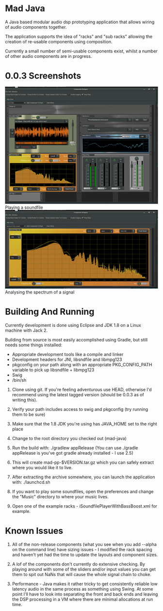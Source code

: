 # Mad Java
A Java based modular audio dsp prototyping application that allows wiring of audio components together.

The application supports the idea of "racks" and "sub racks" allowing the creation of re-usable components using composition.

Currently a small number of semi-usable components exist, whilst a number of other audio components are in progress.

# 0.0.3 Screenshots
<img src="1PROJECTS/COMPONENTDESIGNER/component-designer/screenshots/madjava003-playingasoundfile.png">Playing a soundfile</img>
<img src="1PROJECTS/COMPONENTDESIGNER/component-designer/screenshots/madjava003-spectralanalysis.png">Analysing the spectrum of a signal</img>

# Building And Running
Currently development is done using Eclipse and JDK 1.8 on a Linux machine with Jack 2.

Building from source is most easily accomplished using Gradle, but still needs some things installed:

* Appropriate development tools like a compile and linker
* Development headers for JNI, libsndfile and libmpg123
* pkgconfig on your path along with an appropriate PKG_CONFIG_PATH variable to pick up libsndfile + libmpg123
* Swig
* /bin/sh

1. Clone using git. If you're feeling adventurous use HEAD, otherwise I'd recommend using the latest tagged version (should be 0.0.3 as of writing this).

2. Verify your path includes access to swig and pkgconfig (try running them to be sure)

3. Make sure that the 1.8 JDK you're using has JAVA_HOME set to the right place

4. Change to the root directory you checked out (mad-java)

5. Run the build with:
   ./gradlew appRelease
   (You can use ./gradle appRelease is you've got gradle already installed - I use 2.5)

6. This will create mad-pp-$VERSION.tar.gz which you can safely extract where you would like it to live.

7. After extracting the archive somewhere, you can launch the application with:
   ./launchcd.sh

8. If you want to play some soundfiles, open the preferences and change the "Music" directory to where your music lives.

9. Open one of the example racks - iSoundfilePlayerWithBassBoost.xml for example.

# Known Issues

1. All of the non-release components (what you see when you add --alpha on the command line) have sizing issues - I modified the rack spacing and haven't yet had the time to update the layouts and component sizes.

2. A lof of the components don't currently do extensive checking. By playing around with some of the sliders and/or input values you can get them to spit out NaNs that will cause the whole signal chain to choke.

3. Performance - Java makes it rather tricky to get consistently reliable low latency audio in the same process as something using Swing. At some point I'll have to look into separating the front and back ends and leaving the DSP processing in a VM where there are minimal allocations at run time.

